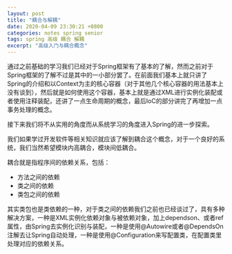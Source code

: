```yaml
---
layout: post
title: "耦合与解耦"
date: 2020-04-09 23:30:21 +0800
categories: notes spring senior
tags: spring 高级 耦合 解耦
excerpt: "高级入门与耦合概念"
---
```


通过之前基础的学习我们已经对于Spring框架有了基本的了解，然而之前对于Spring框架的了解不过是其中的一小部分罢了。在前面我们基本上就只讲了Spring的介绍和以Context为主的核心容器（对于其他几个核心容器的用法基本上没有谈到），然后就是如何使用这个容器，基本上就是通过XML进行实例化装配或者使用注释装配，还讲了一点生命周期的概念，最后IoC的部分讲完了再增加一点事务处理的概念。

接下来我们将不从实用的角度而从系统学习的角度进入Spring的进一步探索。

我们如果学过开发软件等相关知识就应该了解到耦合这个概念，对于一个良好的系统，我们当然希望模块内高耦合，模块间低耦合。

耦合就是指程序间的依赖关系，包括：

+ 方法之间的依赖
+ 类之间的依赖
+ 类包之间的依赖

其实类包也是类依赖的一种，对于类之间的依赖我们之前也已经谈过了，具有多种解决方案，一种是XML实例化依赖对象与被依赖对象，加上dependson、或者ref属性，由Spring去实例化识别与装配，一种是使用@Autowire或者@DependsOn注解去让Spring自动处理，一种是使用@Configuration来写配置类，在配置类里处理对应的依赖关系。
